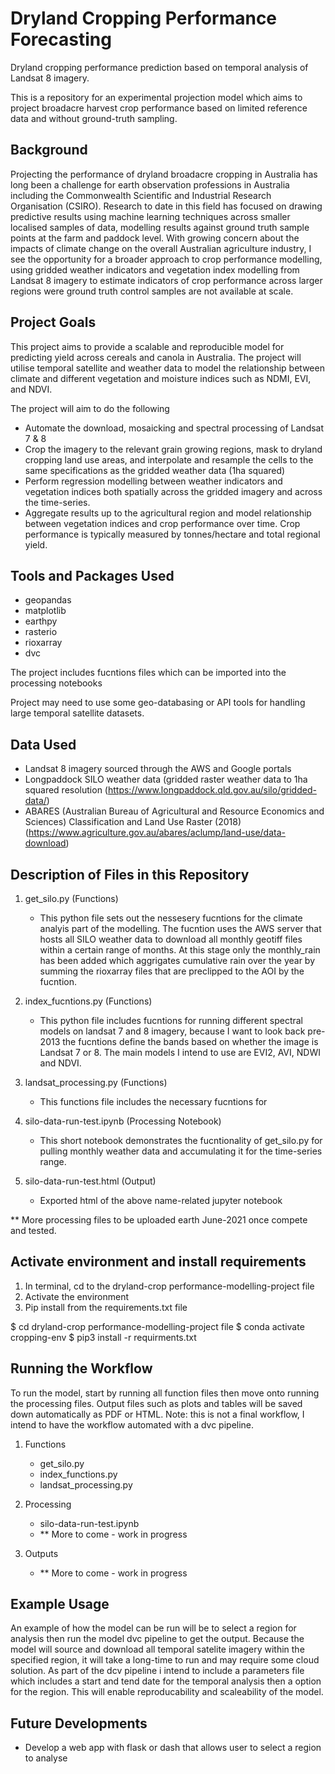 # Dryland Cropping Performance Forecasting 

Dryland cropping performance prediction based on temporal analysis of Landsat 8 imagery. 

This is a repository for an experimental projection model which aims to project broadacre harvest crop performance based on limited reference data and without ground-truth sampling.

## Background 

Projecting the performance of dryland broadacre cropping in Australia has long been a challenge for earth observation professions in Australia including the Commonwealth Scientific and Industrial Research Organisation (CSIRO). Research to date in this field has focused on drawing predictive results using machine learning techniques across smaller localised samples of data, modelling results against ground truth sample points at the farm and paddock level. With growing concern about the impacts of climate change on the overall Australian agriculture industry, I see the opportunity for a broader approach to crop performance modelling, using gridded weather indicators and vegetation index modelling from Landsat 8 imagery to estimate indicators of crop performance across larger regions were ground truth control samples are not available at scale. 

## Project Goals

This project aims to provide a scalable and reproducible model for predicting yield across cereals and canola in Australia. The project will utilise temporal satellite and weather data to model the relationship between climate and different vegetation and moisture indices such as NDMI, EVI, and NDVI.

The project will aim to do the following

- Automate the download, mosaicking and spectral processing of Landsat 7 & 8
- Crop the imagery to the relevant grain growing regions, mask to dryland cropping land use areas, and interpolate and resample the cells to the same specifications as the gridded weather data (1ha squared)
- Perform regression modelling between weather indicators and vegetation indices both spatially across the gridded imagery and across the time-series. 
- Aggregate results up to the agricultural region and model relationship between vegetation indices and crop performance over time. Crop performance is typically measured by tonnes/hectare and total regional yield. 

## Tools and Packages Used

- geopandas
- matplotlib
- earthpy
- rasterio
- rioxarray
- dvc

The project includes fucntions files which can be imported into the processing notebooks

Project may need to use some geo-databasing or API tools for handling large temporal satellite datasets.

## Data Used

- Landsat 8 imagery sourced through the AWS and Google portals 
- Longpaddock SILO weather data (gridded raster weather data to 1ha squared resolution (https://www.longpaddock.qld.gov.au/silo/gridded-data/)
- ABARES (Australian Bureau of Agricultural and Resource Economics and Sciences) Classification and Land Use Raster (2018) (https://www.agriculture.gov.au/abares/aclump/land-use/data-download)

## Description of Files in this Repository

1. get_silo.py (Functions)
     * This python file sets out the nessesery fucntions for the climate analyis part of the modelling. The fucntion uses the AWS server that hosts all SILO weather data to download all monthly geotiff files within a certain range of months. At this stage only the monthly_rain has been added which aggrigates cumulative rain over the year by summing the rioxarray files that are preclipped to the AOI by the fucntion.

2. index_fucntions.py (Functions)
     * This python file includes fucntions for running different spectral models on landsat 7 and 8 imagery, because I want to look back pre-2013 the fucntions define the bands based on whether the image is Landsat 7 or 8. The main models I intend to use are EVI2, AVI, NDWI and NDVI. 

3. landsat_processing.py (Functions)
     * This functions file includes the necessary fucntions for 

4. silo-data-run-test.ipynb (Processing Notebook)
     * This short notebook demonstrates the fucntionality of get_silo.py for pulling monthly weather data and accumulating it for the time-series range. 

5. silo-data-run-test.html (Output)
     * Exported html of the above name-related jupyter notebook

** More processing files to be uploaded earth June-2021 once compete and tested.

## Activate environment and install requirements

1. In terminal, cd to the dryland-crop performance-modelling-project file
2. Activate the environment
3. Pip install from the requirements.txt file

$ cd dryland-crop performance-modelling-project file
$ conda activate cropping-env
$ pip3 install -r requirments.txt

## Running the Workflow

To run the model, start by running all function files then move onto running the processing files. Output files such as plots and tables will be saved down automatically as PDF or HTML. Note: this is not a final workflow, I intend to have the workflow automated with a dvc pipeline. 

1. Functions
     * get_silo.py
     * index_functions.py
     * landsat_processing.py

2. Processing
     * silo-data-run-test.ipynb
     * ** More to come - work in progress

3. Outputs
    * ** More to come - work in progress

## Example Usage

An example of how the model can be run will be to select a region for analysis then run the model dvc pipeline to get the output. Because the model will source and download all temporal satelite imagery within the specified region, it will take a long-time to run and may require some cloud solution. As part of the dcv pipeline i intend to include a parameters file which includes a start and tend date for the temporal analysis then a option for the region. This will enable reproducability and scaleability of the model. 

## Future Developments

- Develop a web app with flask or dash that allows user to select a region to analyse
